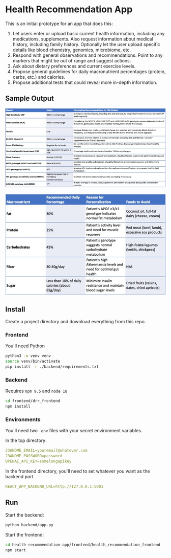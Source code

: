 # Health Recommendation App

This is an initial prototype for an app that does this:

1. Let users enter or upload basic current health information, including any medications, supplements.  Also request information about medical history, including family history. Optionally let the user upload specific details like blood chemistry, genomics, microbiome, etc. 
3. Respond with general observations and recommendations. Point to any markers that might be out of range and suggest actions.
4. Ask about dietary preferences and current exercise levels. 
5. Propose general guidelines for daily macronutrient percentages (protein, carbs, etc.) and calories.
6. Propose additional tests that could reveal more in-depth information.

## Sample Output

![A summary table personalized to this user](docs/images/patient_summary_genomics.jpg)

![Specific dietary recommendations](docs/images/diet_recommendations_avoid.jpg)

## Install

Create a project directory and download everything from this repo.


### Frontend

You'll need Python

```sh
python3 -m venv venv
source venv/bin/activate
pip install -r ./backend/requirements.txt
```


### Backend

Requires `npm 9.5` and `node 18`

```sh
cd frontend/drr_frontend
npm install
```

### Environments

You'll need two `.env` files with your secret environment variables.

In the top directory:
```yml
23ANDME_EMAIL=youremail@whatever.com
23ANDME_PASSWORD=password
OPENAI_API_KEY=somelongapikey
```

In the frontend directory, you'll need to set whatever you want as the backend port

```yml
REACT_APP_BACKEND_URL=http://127.0.0.1:5001
```


## Run

Start the backend:

```sh
python backend/app.py
```

Start the frontend:

```sh
cd health-recommendation-app/frontend/health_recommendation_frontend
npm start
```


